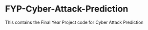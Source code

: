 # FYP-Cyber-Attack-Prediction
This contains the Final Year Project code for Cyber Attack Prediction
